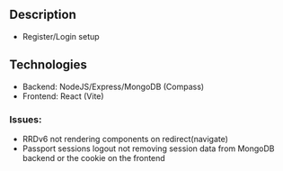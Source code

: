 ## Description
- Register/Login setup

## Technologies
- Backend: NodeJS/Express/MongoDB (Compass)
- Frontend: React (Vite)

### Issues:

- RRDv6 not rendering components on redirect(navigate)
- Passport sessions logout not removing session data from MongoDB backend or the cookie on the frontend
